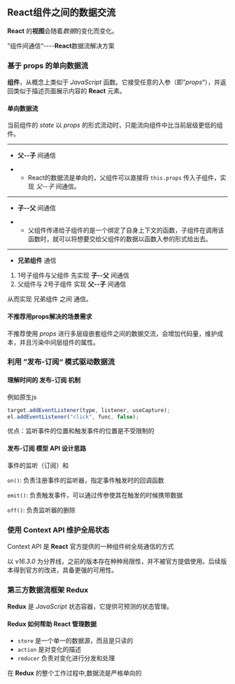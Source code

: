 ## React组件之间的数据交流

**React** 的**视图**会随着*数据*的变化而变化。

”组件间通信“----**React**数据流解决方案

### 基于 props 的单向数据流

**组件**，从概念上类似于 *JavaScript* 函数。它接受任意的入参（即”*props*“），并返回类似于描述页面展示内容的 **React** 元素。

#### 单向数据流

当前组件的 *state* 以 *props* 的形式流动时，只能流向组件中比当前层级更低的组件。

---

* **父--子** 间通信

* * React的数据流是单向的，父组件可以直接将 `this.props` 传入子组件，实现 *父--子* 间通信。

---

* **子--父** 间通信

* * 父组件传递给子组件的是一个绑定了自身上下文的函数，子组件在调用该函数时，就可以将想要交给父组件的数据以函数入参的形式给出去。

---

* **兄弟组件** 通信

1. 1号子组件与父组件 先实现 **子--父** 间通信
2. 父组件与 2号子组件 实现 **父--子** 间通信

从而实现 兄弟组件 之间 通信。

#### 不推荐用props解决的场景需求

不推荐使用 *props* 进行多层级嵌套组件之间的数据交流，会增加代码量，维护成本，并且污染中间层组件的属性。

### 利用 ”发布-订阅“ 模式驱动数据流

#### 理解时间的 发布-订阅 机制

例如原生js
```js
target.addEventListener(type, listener, useCapture);
el.addEventListener("click", func, false);
```

优点：监听事件的位置和触发事件的位置是不受限制的

#### 发布-订阅 模型 API 设计思路

事件的监听（订阅）和 

`on()`: 负责注册事件的监听器，指定事件触发时的回调函数

`emit()`: 负责触发事件，可以通过传参使其在触发的时候携带数据

`off()`: 负责监听器的删除

### 使用 Context API 维护全局状态

Context API 是 **React** 官方提供的一种组件树全局通信的方式

以 *v16.3.0* 为分界线，之前的版本存在种种局限性，并不被官方提倡使用。后续版本得到官方的改进，具备更强的可用性。


### 第三方数据流框架 Redux

**Redux** 是 *JavaScript* 状态容器，它提供可预测的状态管理。

#### Redux 如何帮助 React 管理数据

* `store` 是一个单一的数据源，而且是只读的
* `action` 是对变化的描述
* `reducer` 负责对变化进行分发和处理

在 **Redux** 的整个工作过程中,数据流是严格单向的